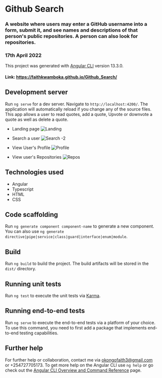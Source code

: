 # Github Search

### A website where users may enter a GitHub username into a form, submit it, and see names and descriptions of that person's public repositories. A person can also look for repositories.

### 17th April 2022

This project was generated with [Angular CLI](https://github.com/angular/angular-cli) version 13.3.0.

#### Link: https://faithkwamboka.github.io/Github_Search/

## Development server

Run `ng serve` for a dev server. Navigate to `http://localhost:4200/`. The application will automatically reload if you change any of the source files.
This app allows a user to read quotes, add a quote, Upvote or downvote a quote as well as delete a quote.

* Landing page
![Landing](https://user-images.githubusercontent.com/100117264/163763428-d298b801-0e8b-42c0-9197-6d79eb3bd630.png)

* Search a user
![Search -2](https://user-images.githubusercontent.com/100117264/163763483-778a950b-b484-46f6-85e6-72b9c5800f93.png)

* View User's Profile
![Profile](https://user-images.githubusercontent.com/100117264/163763514-40f7cf2b-815d-4804-b4e2-d415a042f90f.png)

* View user's Repositories
![Repos](https://user-images.githubusercontent.com/100117264/163763594-69f434d4-2dda-4b76-878c-f98f6ec277ce.png)


## Technologies used
* Angular
* Typescript
* HTML
* CSS

## Code scaffolding

Run `ng generate component component-name` to generate a new component. You can also use `ng generate directive|pipe|service|class|guard|interface|enum|module`.

## Build

Run `ng build` to build the project. The build artifacts will be stored in the `dist/` directory.

## Running unit tests

Run `ng test` to execute the unit tests via [Karma](https://karma-runner.github.io).

## Running end-to-end tests

Run `ng serve` to execute the end-to-end tests via a platform of your choice. To use this command, you need to first add a package that implements end-to-end testing capabilities.

## Further help

For further help or collaboration, contact me via okongofaith3@gmail.com or +254727705173.
To get more help on the Angular CLI use `ng help` or go check out the [Angular CLI Overview and Command Reference](https://angular.io/cli) page.


